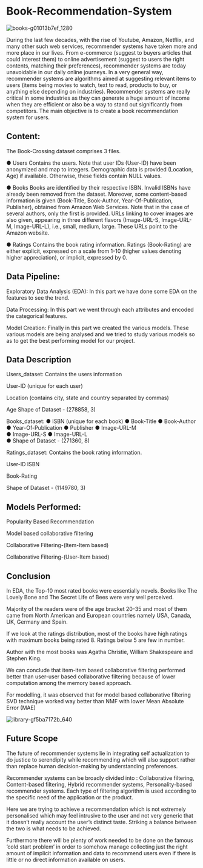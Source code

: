 # Book-Recommendation-System

![books-g01013b7ef_1280](https://user-images.githubusercontent.com/87691447/148670102-fc31c7f2-e640-41e2-aa6b-d7ba8c19b479.jpg)


During the last few decades, with the rise of Youtube, Amazon, Netflix, and many other such web services, recommender systems have taken more and more place in our lives. From e-commerce (suggest to buyers articles that could interest them) to online advertisement (suggest to users the right contents, matching their preferences), recommender systems are today unavoidable in our daily online journeys. In a very general way, recommender systems are algorithms aimed at suggesting relevant items to users (items being movies to watch, text to read, products to buy, or anything else depending on industries). Recommender systems are really critical in some industries as they can generate a huge amount of income when they are efficient or also be a way to stand out significantly from competitors. The main objective is to create a book recommendation system for users.


## Content:

The Book-Crossing dataset comprises 3 files.


● Users
Contains the users. Note that user IDs (User-ID) have been anonymized and map to
integers. Demographic data is provided (Location, Age) if available. Otherwise, these
fields contain NULL values.


● Books
Books are identified by their respective ISBN. Invalid ISBNs have already been removed
from the dataset. Moreover, some content-based information is given (Book-Title,
Book-Author, Year-Of-Publication, Publisher), obtained from Amazon Web
Services. Note that in the case of several authors, only the first is provided. URLs linking
to cover images are also given, appearing in three different flavors (Image-URL-S,
Image-URL-M, Image-URL-L), i.e., small, medium, large. These URLs point to the
Amazon website.


● Ratings
Contains the book rating information. Ratings (Book-Rating) are either explicit,
expressed on a scale from 1-10 (higher values denoting higher appreciation), or implicit,
expressed by 0.

## Data Pipeline:

Exploratory Data Analysis (EDA): In this part we have done some EDA on the features to see the trend.

Data Processing: In this part we went through each attributes and encoded the categorical features.

Model Creation: Finally in this part we created the various models. These various models are being analysed and we tried to study various models so as to get the best performing model for our project.

## Data Description

Users_dataset: Contains the users information 

User-ID (unique for each user) 

Location (contains city, state and country separated by commas) 

Age Shape of Dataset - (278858, 3)

Books_dataset:
● ISBN (unique for each book) 			● Book-Title 
● Book-Author 						● Year-Of-Publication 
● Publisher 						● Image-URL-M 						
● Image-URL-S 						● Image-URL-L 						
● Shape of Dataset - (271360, 8) 

Ratings_dataset: Contains the book rating information. 

User-ID ISBN

Book-Rating 

Shape of Dataset - (1149780, 3) 


## Models Performed:

Popularity Based Recommendation

Model based collaborative filtering

Collaborative Filtering-(Item-Item based)

Collaborative Filtering-(User-Item based)


## Conclusion

In EDA, the Top-10 most rated books were essentially novels. Books like The Lovely Bone and The Secret Life of Bees were very well perceived.

Majority of the readers were of the age bracket 20-35 and most of them came from North American and European countries namely USA, Canada, UK, Germany and Spain.

If we look at the ratings distribution, most of the books have high ratings with maximum books being rated 8. Ratings below 5 are few in number.

Author with the most books was Agatha Christie, William Shakespeare and Stephen King.

We can conclude that item-item based collaborative filtering performed better than user-user based collaborative filtering because of lower computation among the memory based approach.

For modelling, it was observed that for model based collaborative filtering SVD technique worked way better than NMF with lower Mean Absolute Error (MAE)

![library-gf5ba7172b_640](https://user-images.githubusercontent.com/87691447/148669995-f197377f-fec9-4535-a48e-11c0579682d9.jpg)

## Future Scope

The future of recommender systems lie in integrating self actualization to do justice to serendipity while recommending which will also support rather than replace human decision-making by understanding preferences.

Recommender systems can be broadly divided into : Collaborative filtering, Content-based filtering, Hybrid recommender systems, Personality-based recommender systems. Each type of filtering algorithm is used according to the specific need of the application or the product. 

Here we are trying to achieve a recommendation which is not extremely personalised which may feel intrusive to the user and not very generic that it doesn’t really account the user’s distinct taste. Striking a balance between the two is what needs to be achieved. 

Furthermore there will be plenty of work needed to be done on the famous ‘cold start problem’ in order to somehow manage collecting just the right amount of implicit information and data to recommend users even if there is little or no direct information available on users.
